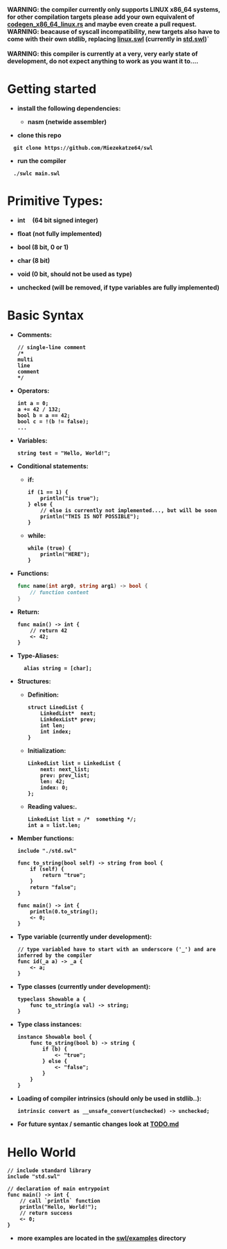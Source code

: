 <span color="red">
<b>WARNING: the compiler currently only supports LINUX x86_64 systems, for other compilation targets please add your own equivalent of <a href="https://github.com/Miezekatze64/swl/blob/main/src/codegen_x86_64_linux.rs" target="_blank">codegen_x86_64_linux.rs</a> and maybe even create a pull request.<br>
WARNING: beacause of syscall incompatibility, new targets also have to come with their own stdlib, replacing <a href="./swl/linux.swl">linux.swl</a> (currently in <a href="swl/std.swl">std.swl</a>)`
<br><br>
<b>WARNING: this compiler is currently at a very, very early state of development, do not expect anything to work as you want it to....</b>
</span>

# Getting started

- install the following dependencies:
  
  - nasm (netwide assembler)

- clone this repo

```shell
  git clone https://github.com/Miezekatze64/swl
```

- run the compiler

```shell
  ./swlc main.swl
```

# Primitive Types:

- int     (64 bit signed integer)

- float  (not fully implemented)

- bool (8 bit, 0 or 1)

- char (8 bit)

- void (0 bit, should not be used as type)

- unchecked (will be removed, if type variables are fully implemented)

# Basic Syntax

- Comments:
  
  ```swl
  // single-line comment
  /*
  multi
  line
  comment
  */
  ```

- Operators: 
  
  ```swl
  int a = 0;
  a += 42 / 132;
  bool b = a == 42;
  bool c = !(b != false);
  ...
  ```

- Variables:
  
  ```swl
  string test = "Hello, World!";
  ```

- Conditional statements:
  
  - if:
    
    ```swl
    if (1 == 1) {
        println("is true");
    } else {
        // else is currently not implemented..., but will be soon
        println("THIS IS NOT POSSIBLE");
    }
    ```
  
  - while:
    
    ```swl
    while (true) {
        println("HERE");
    }
    ```

- Functions: 
  
  ```go
  func name(int arg0, string arg1) -> bool {
      // function content
  }
  ```

- Return:
  
  ```swl
  func main() -> int {
      // return 42
      <- 42;
  }
  ```

- Type-Aliases:
  
  ```swl
    alias string = [char];
  ```

- Structures:
  
  - Definition:
    
    ```swl
    struct LinedList {
        LinkedList*  next;
        LinkdexList* prev;
        int len;
        int index;
    }
    ```
  
  - Initialization:
    
    ```swl
    LinkedList list = LinkedList {
        next: next_list;
        prev: prev_list;
        len: 42;
        index: 0;
    };
    ```
  
  - Reading values:.
    
    ```swl
    LinkedList list = /*  something */;
    int a = list.len;
    ```

- Member functions:
  
  ```swl
  include "./std.swl"
  
  func to_string(bool self) -> string from bool {
      if (self) {
          return "true";
      }
      return "false";
  }
  
  func main() -> int {
      println(0.to_string();
      <- 0;
  }
  ```

- Type variable (currently under development):
  
  ```swl
  // type variabled have to start with an underscore ('_') and are inferred by the compiler
  func id(_a a) -> _a {
      <- a;
  }
  ```

- Type classes (currently under development):
  ```swl
  typeclass Showable a {
      func to_string(a val) -> string;
  }
  ```
  
- Type class instances:
  ```swl
  instance Showable bool {
      func to_string(bool b) -> string {
          if (b) {
              <- "true";
          } else {
              <- "false";
          }
      }
  }
  ```

- Loading of compiler intrinsics (should only be used in stdlib..):
  
  ```swl
  intrinsic convert as __unsafe_convert(unchecked) -> unchecked;
  ```

- For future syntax / semantic changes look at [TODO.md](./TODO.md)

# Hello World

```swl
// include standard library
include "std.swl"

// declaration of main entrypoint
func main() -> int {
    // call `println` function
    println("Hello, World!");
    // return success
    <- 0;
}
```

- more examples are located in the [swl/examples](./swl/examples) directory

